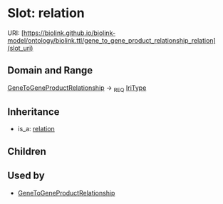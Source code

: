 # Slot: relation




URI: [https://biolink.github.io/biolink-model/ontology/biolink.ttl/gene_to_gene_product_relationship_relation](slot_uri)
## Domain and Range

[GeneToGeneProductRelationship](GeneToGeneProductRelationship.md) ->  <sub>REQ</sub> [IriType](IriType.md)
## Inheritance

 *  is_a: [relation](relation.md)
## Children

## Used by

 * [GeneToGeneProductRelationship](GeneToGeneProductRelationship.md)
